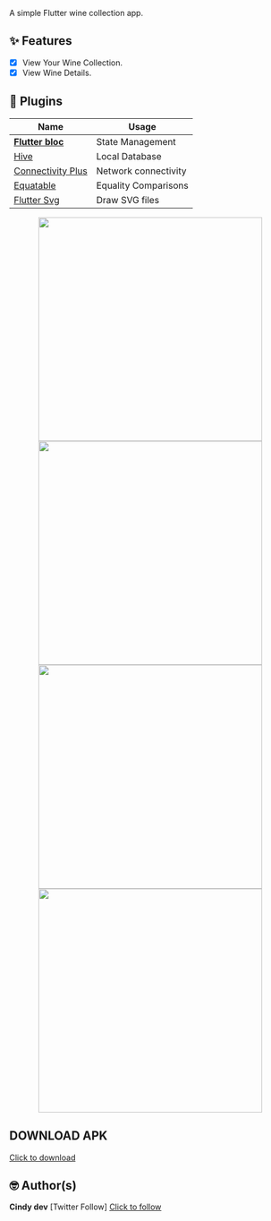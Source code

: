 A simple Flutter wine collection app.

## ✨ Features

- [x] View Your Wine Collection.
- [x] View Wine Details.

## 🔌 Plugins

| Name                                                          | Usage                                               |
| -------------------------------------------------------       | --------------------------------------------------- |
| [**Flutter bloc**](https://pub.dev/packages/flutter_bloc)     | State Management
| [Hive](https://pub.dev/packages/hive)                         | Local Database
|[Connectivity Plus](https://pub.dev/packages/connectivity_plus)| Network connectivity
|[Equatable](https://pub.dev/packages/equatable)                | Equality Comparisons
|[Flutter Svg](https://pub.dev/packages/flutter_svg)            | Draw SVG files


<p align="center">
  <img src="assets\screenshots\splash.png" width="400">
  <img src="assets\screenshots\welcome.png" width="400">
  <img src="assets\screenshots\collection.png" width="400">
  <img src="assets\screenshots\detail.png" width="400">
  </p>

## DOWNLOAD APK
<a href= 'https://drive.google.com/file/d/1q7E0WrfIFsHXHTi8NVKXEdohSXtuxc9K/view?usp=sharing'> Click to download </a>

## 🤓 Author(s)
**Cindy dev**
[Twitter Follow] <a href= "https://twitter.com/cindyDev_"> Click to follow </a>
